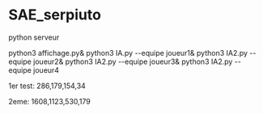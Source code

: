 # SAE_serpiuto


python serveur

python3 affichage.py&
python3 IA.py --equipe joueur1&
python3 IA2.py --equipe joueur2&
python3 IA2.py --equipe joueur3&
python3 IA2.py --equipe joueur4



1er test:
286,179,154,34

2eme:
1608,1123,530,179